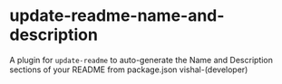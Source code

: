 # update-readme-name-and-description
A plugin for `update-readme` to auto-generate the Name and Description sections of your README from package.json
vishal-(developer)
